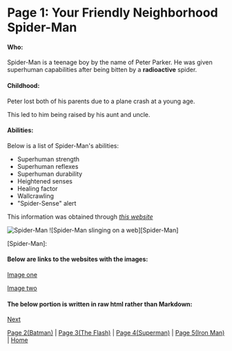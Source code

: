 # Page 1: Your Friendly Neighborhood Spider-Man

#### Who:
Spider-Man is a teenage boy by the name of Peter Parker.
He was given superhuman capabilities after being bitten by a **radioactive** spider.

#### Childhood:
Peter lost both of his parents due to a plane crash at a young age.

This led to him being raised by his aunt and uncle.

#### Abilities:
Below is a list of Spider-Man's abilities:

* Superhuman strength
* Superhuman reflexes
* Superhuman durability
* Heightened senses
* Healing factor
* Wallcrawling
* "Spider-Sense" alert

This information was obtained through [*this website*](https://www.marvel.com/characters/spider-man-peter-parker/in-comics)

![Spider-Man](https://www.writeups.org/wp-content/uploads/Spider-Man-Marvel-Comics-Peter-Parker-Profile.jpg)
![Spider-Man slinging on a web][Spider-Man]

[Spider-Man]: 

#### Below are links to the websites with the images:
[Image one](https://www.writeups.org/spider-man-marvel-comics-peter-parker/)

[Image two](https://cmro.travis-starnes.com/character_details.php?character=61)

#### The below portion is written in raw html rather than Markdown:
<!DOCTYPE html>
<html>
<head>
<script>

function rotate() {
        var display

</script>
</head>
</html>

[Next](Mark2.md)

[Page 2(Batman)](Mark2.md) | 
[Page 3(The Flash)](Mark3.md) | 
[Page 4(Superman)](Mark4.md) | 
[Page 5(Iron Man)](Mark5.md) | 
[Home](README.md)